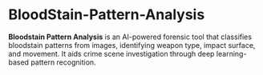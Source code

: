 # BloodStain-Pattern-Analysis
**Bloodstain Pattern Analysis** is an AI-powered forensic tool that classifies bloodstain patterns from images, identifying weapon type, impact surface, and movement. It aids crime scene investigation through deep learning-based pattern recognition.
